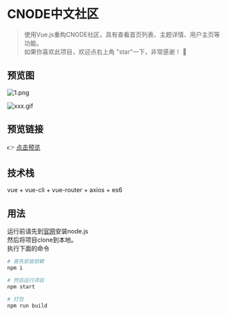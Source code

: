 # CNODE中文社区

>使用Vue.js重构CNODE社区，具有查看首页列表、主题详情、用户主页等功能。           
如果你喜欢此项目，欢迎点右上角 "star"一下，非常感谢！ 🤞

## 预览图
![1.png](https://i.loli.net/2018/09/06/5b90e745477d4.png)

![xxx.gif](https://i.loli.net/2018/09/12/5b9870bb30cfe.gif)

## 预览链接
👉 [点击预览](https://harry0071.github.io/vue-cnode/)


## 技术栈
vue + vue-cli + vue-router + axios + es6

## 用法
运行前请先到[官网](https://nodejs.org/zh-cn/download/)安装node.js      
然后将项目clone到本地。           
执行下面的命令

``` bash
# 首先安装依赖
npm i

# 然后运行项目
npm start

# 打包
npm run build
```
